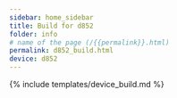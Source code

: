 ```yaml
---
sidebar: home_sidebar
title: Build for d852
folder: info
# name of the page (/{{permalink}}.html)
permalink: d852_build.html
device: d852
---
```

{% include templates/device_build.md %}
